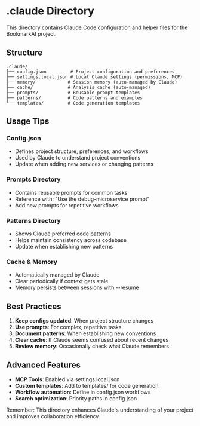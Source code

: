 # .claude Directory

This directory contains Claude Code configuration and helper files for the BookmarkAI project.

## Structure

```
.claude/
├── config.json         # Project configuration and preferences
├── settings.local.json # Local Claude settings (permissions, MCP)
├── memory/            # Session memory (auto-managed by Claude)
├── cache/             # Analysis cache (auto-managed)
├── prompts/           # Reusable prompt templates
├── patterns/          # Code patterns and examples
└── templates/         # Code generation templates
```

## Usage Tips

### Config.json
- Defines project structure, preferences, and workflows
- Used by Claude to understand project conventions
- Update when adding new services or changing patterns

### Prompts Directory
- Contains reusable prompts for common tasks
- Reference with: "Use the debug-microservice prompt"
- Add new prompts for repetitive workflows

### Patterns Directory
- Shows Claude preferred code patterns
- Helps maintain consistency across codebase
- Update when establishing new patterns

### Cache & Memory
- Automatically managed by Claude
- Clear periodically if context gets stale
- Memory persists between sessions with --resume

## Best Practices

1. **Keep configs updated**: When project structure changes
2. **Use prompts**: For complex, repetitive tasks
3. **Document patterns**: When establishing new conventions
4. **Clear cache**: If Claude seems confused about recent changes
5. **Review memory**: Occasionally check what Claude remembers

## Advanced Features

- **MCP Tools**: Enabled via settings.local.json
- **Custom templates**: Add to templates/ for code generation
- **Workflow automation**: Define in config.json workflows
- **Search optimization**: Priority paths in config.json

Remember: This directory enhances Claude's understanding of your project and improves collaboration efficiency.